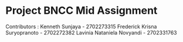 # Project BNCC Mid Assignment

Contributors :
Kenneth Sunjaya - 2702273315
Frederick Krisna Suryopranoto - 2702272382
Lavinia Nataniela Novyandi - 2702331763
